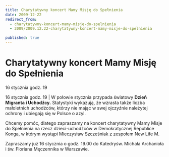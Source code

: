 ```yaml
---
title: Charytatywny koncert Mamy Misję do Spełnienia
date: 2009-12-22
redirect_from: 
  - charytatywny-koncert-mamy-misje-do-spelnienia
  - 2009/2009.12.22-charytatywny-koncert-mamy-misje-do-spelnienia

published: true
---
```




# Charytatywny koncert Mamy Misję do Spełnienia

<time>16 stycznia godz. 19</time>

16 stycznia godz. 19 | W połowie stycznia przypada światowy **Dzień Migranta i Uchodźcy.** Statystyki wykazują, że wzrasta także liczba małoletnich uchodźców, którzy nie mając w swej ojczyźnie należytej ochrony i ubiegają się w Polsce o azyl.&nbsp;

Chcemy pomóc, dlatego zapraszamy na koncert charytatywny Mamy Misje do Spełnienia na rzecz dzieci-uchodźców w Demokratycznej Republice Konga, w którym wystąpi Mieczysław Szcześniak z zespołem New Life M.

Zapraszamy już 16 stycznia o godz. 19.00 do Katedryśw. Michała Archanioła i św. Floriana Męczennika&nbsp;w Warszawie.

<!--CONTENT FROM OLD SERVER (jos before 2013): 16 stycznia godz. 19 | W połowie stycznia przypada światowy **Dzień Migranta i Uchodźcy.** Statystyki wykazują, że wzrasta także liczba małoletnich uchodźców, którzy nie mając w swej ojczyźnie należytej ochrony i ubiegają się w Polsce o azyl.&nbsp;

Chcemy pomóc, dlatego zapraszamy na koncert charytatywny Mamy Misje do Spełnienia na rzecz dzieci-uchodźców w Demokratycznej Republice Konga, w którym wystąpi Mieczysław Szcześniak z zespołem New Life M.

Zapraszamy już 16 stycznia o godz. 19.00 do Katedryśw. Michała Archanioła i św. Floriana Męczennika&nbsp;w Warszawie.
-->

<!--{{json:{"created_date":"2009-12-22 20:31:34","publish_down":"0000-00-00 00:00:00","id":"830"}}}-->